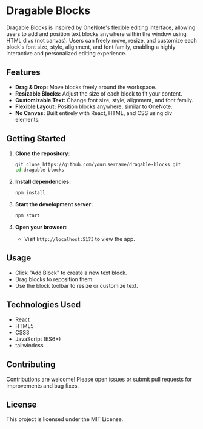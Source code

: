 # Dragable Blocks 

Dragable Blocks is inspired by OneNote's flexible editing interface, allowing users to add and position text blocks anywhere within the window using HTML divs (not canvas). Users can freely move, resize, and customize each block's font size, style, alignment, and font family, enabling a highly interactive and personalized editing experience.

## Features

- **Drag & Drop:** Move blocks freely around the workspace.
- **Resizable Blocks:** Adjust the size of each block to fit your content.
- **Customizable Text:** Change font size, style, alignment, and font family.
- **Flexible Layout:** Position blocks anywhere, similar to OneNote.
- **No Canvas:** Built entirely with React, HTML, and CSS using div elements.

## Getting Started

1. **Clone the repository:**
    ```bash
    git clone https://github.com/yourusername/dragable-blocks.git
    cd dragable-blocks
    ```

2. **Install dependencies:**
    ```bash
    npm install
    ```

3. **Start the development server:**
    ```bash
    npm start
    ```

4. **Open your browser:**
    - Visit `http://localhost:5173` to view the app.

## Usage

- Click "Add Block" to create a new text block.
- Drag blocks to reposition them.
- Use the block toolbar to resize or customize text.

## Technologies Used

- React
- HTML5
- CSS3
- JavaScript (ES6+)
- tailwindcss

## Contributing

Contributions are welcome! Please open issues or submit pull requests for improvements and bug fixes.

## License

This project is licensed under the MIT License.